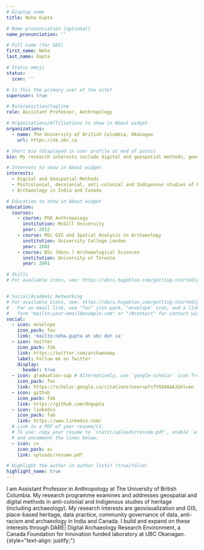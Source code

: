 ```yaml
---
# Display name
title: Neha Gupta

# Name pronunciation (optional)
name_pronunciation: ''

# Full name (for SEO)
first_name: Neha
last_name: Gupta

# Status emoji
status:
  icon: ''

# Is this the primary user of the site?
superuser: true

# Role/position/tagline
role: Assistant Professor, Anthropology

# Organizations/Affiliations to show in About widget
organizations:
  - name: The University of British Columbia, Okanagan
    url: https://ok.ubc.ca

# Short bio (displayed in user profile at end of posts)
bio: My research interests include digital and geospatial methods, geovisualization, data governance, archaeology and cultural heritage.

# Interests to show in About widget
interests:
  - Digital and Geospatial Methods
  - Postcolonial, decolonial, anti-colonial and Indigenous studies of heritage
  - Archaeology in India and Canada

# Education to show in About widget
education:
  courses:
    - course: PhD Anthropology
      institution: McGill University
      year: 2012
    - course: MSc GIS and Spatial Analysis in Archaeology
      institution: University College London
      year: 2002
    - course: BSc (Hons.) Archaeological Sciences
      institution: University of Toronto
      year: 2001

# Skills
# For available icons, see: https://docs.hugoblox.com/getting-started/page-builder/#icons


# Social/Academic Networking
# For available icons, see: https://docs.hugoblox.com/getting-started/page-builder/#icons
#   For an email link, use "fas" icon pack, "envelope" icon, and a link in the
#   form "mailto:your-email@example.com" or "/#contact" for contact widget.
social:
  - icon: envelope
    icon_pack: fas
    link: 'mailto:neha.gupta at ubc dot ca'
  - icon: twitter
    icon_pack: fab
    link: https://twitter.com/archaeomap
    label: Follow me on Twitter
    display:
      header: true
  - icon: graduation-cap # Alternatively, use `google-scholar` icon from `ai` icon pack
    icon_pack: fas
    link: https://scholar.google.ca/citations?user=p7sfYG8AAAAJ&hl=en
  - icon: github
    icon_pack: fab
    link: https://github.com/dngupta
  - icon: linkedin
    icon_pack: fab
    link: https://www.linkedin.com/
  # Link to a PDF of your resume/CV.
  # To use: copy your resume to `static/uploads/resume.pdf`, enable `ai` icons in `params.yaml`,
  # and uncomment the lines below.
  - icon: cv
    icon_pack: ai
    link: uploads/resume.pdf

# Highlight the author in author lists? (true/false)
highlight_name: true
---
```


I am Assistant Professor in Anthropology at The University of British Columbia. My research programme examines and addresses geospatial and digital methods in anti-colonial and Indigenous studies of heritage (including archaeology). My research interests are geovisualization and GIS, place-based heritage, data practice, community governance of data, anti-racism and archaeology in India and Canada. I build and expand on these interests through DARE| Digital Archaeology Research Environment, a Canada Foundation for Innovation funded laboratory at UBC Okanagan.
{style="text-align: justify;"}
